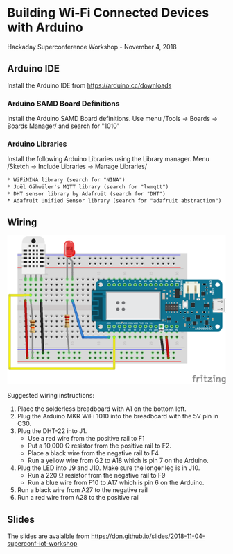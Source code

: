 # Building Wi-Fi Connected Devices with Arduino
Hackaday Superconference Workshop - November 4, 2018

## Arduino IDE
Install the Arduino IDE from https://arduino.cc/downloads
        
### Arduino SAMD Board Definitions
Install the Arduino SAMD Board definitions. Use menu /Tools -> Boards -> Boards Manager/ and search for "1010"
        
### Arduino Libraries        
Install the following Arduino Libraries using the Library manager. Menu /Sketch -> Include Libraries -> Manage Libraries/

    * WiFiNINA library (search for "NINA")
    * Joël Gähwiler's MQTT library (search for "lwmqtt")
    * DHT sensor library by Adafruit (search for "DHT")
    * Adafruit Unified Sensor library (search for "adafruit abstraction")

## Wiring

![Fritzing Diagram](./diagram_bb.png)

Suggested wiring instructions:

1. Place the solderless breadboard with A1 on the bottom left.
1. Plug the Arduino MKR WiFi 1010 into the breadboard with the 5V pin in C30.
1. Plug the DHT-22 into J1.
   * Use a red wire from the positive rail to F1
   * Put a 10,000 &#937; resistor from the positive rail to F2.
   * Place a black wire from the negative rail to F4
   * Run a yellow wire from G2 to A18 which is pin 7 on the Arduino.
1. Plug the LED into J9 and J10. Make sure the longer leg is in J10.
   * Run a 220 &#937; resistor from the negative rail to F9
   * Run a blue wire from F10 to A17 which is pin 6 on the Arduino.
1. Run a black wire from A27 to the negative rail
1. Run a red wire from A28 to the positive rail

## Slides

The slides are avaialble from https://don.github.io/slides/2018-11-04-superconf-iot-workshop